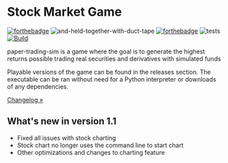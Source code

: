 # Stock Market Game

[![forthebadge](https://forthebadge.com/images/badges/made-with-python.svg)](https://forthebadge.com)
![and-held-together-with-duct-tape](https://github.com/KingRay171/paper-trading-sim/assets/33167191/03145542-8913-4c44-bad0-b1c4641c6860)
[![forthebadge](https://forthebadge.com/images/badges/powered-by-qt.svg)](https://forthebadge.com)
![tests](https://github.com/KingRay171/paper-trading-sim/actions/workflows/tests.yml/badge.svg)
[![Build](https://github.com/KingRay171/paper-trading-sim/actions/workflows/build.yml/badge.svg)](https://github.com/KingRay171/paper-trading-sim/actions/workflows/build.yml)


paper-trading-sim is a game where the goal is to generate the highest returns possible trading real securities and derivatives with simulated funds

Playable versions of the game can be found in the releases section. The executable can be ran without need for a Python interpreter or downloads of any dependencies.

[Changelog »](https://github.com/KingRay171/paper-trading-sim/blob/main/CHANGELOG.rst)

What's new in version 1.1
-------------------------
- Fixed all issues with stock charting
- Stock chart no longer uses the command line to start chart
- Other optimizations and changes to charting feature


